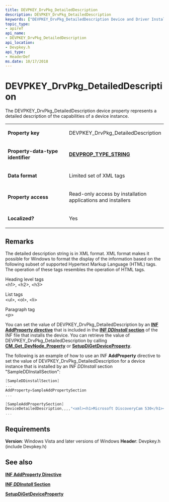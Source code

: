 ```yaml
---
title: DEVPKEY_DrvPkg_DetailedDescription
description: DEVPKEY_DrvPkg_DetailedDescription
keywords: ["DEVPKEY_DrvPkg_DetailedDescription Device and Driver Installation"]
topic_type:
- apiref
api_name:
- DEVPKEY_DrvPkg_DetailedDescription
api_location:
- Devpkey.h
api_type:
- HeaderDef
ms.date: 10/17/2018
---
```


# DEVPKEY_DrvPkg_DetailedDescription


The DEVPKEY_DrvPkg_DetailedDescription device property represents a detailed description of the capabilities of a device instance.

<table>
<colgroup>
<col width="50%" />
<col width="50%" />
</colgroup>
<tbody>
<tr class="odd">
<td align="left"><p><strong>Property key</strong></p></td>
<td align="left"><p>DEVPKEY_DrvPkg_DetailedDescription</p></td>
</tr>
<tr class="even">
<td align="left"><p><strong>Property-data-type identifier</strong></p></td>
<td align="left"><p><a href="devprop-type-string.md" data-raw-source="[&lt;strong&gt;DEVPROP_TYPE_STRING&lt;/strong&gt;](devprop-type-string.md)"><strong>DEVPROP_TYPE_STRING</strong></a></p></td>
</tr>
<tr class="odd">
<td align="left"><p><strong>Data format</strong></p></td>
<td align="left"><p>Limited set of XML tags</p></td>
</tr>
<tr class="even">
<td align="left"><p><strong>Property access</strong></p></td>
<td align="left"><p>Read-only access by installation applications and installers</p></td>
</tr>
<tr class="odd">
<td align="left"><p><strong>Localized?</strong></p></td>
<td align="left"><p>Yes</p></td>
</tr>
</tbody>
</table>

 

## Remarks

The detailed description string is in XML format. XML format makes it possible for Windows to format the display of the information based on the following subset of supported Hypertext Markup Language (HTML) tags. The operation of these tags resembles the operation of HTML tags.

<a href="" id="heading-level-tags"></a>Heading level tags  
&lt;h1&gt;, &lt;h2&gt;, &lt;h3&gt;

<a href="" id="list-tags"></a>List tags  
&lt;ul&gt;, &lt;ol&gt;, &lt;li&gt;

<a href="" id="paragraph-tag"></a>Paragraph tag  
&lt;p&gt;

You can set the value of DEVPKEY_DrvPkg_DetailedDescription by an [**INF AddProperty directive**](./inf-addproperty-directive.md) that is included in the [**INF *DDInstall* section**](./inf-ddinstall-section.md) of the INF file that installs the device. You can retrieve the value of DEVPKEY_DrvPkg_DetailedDescription by calling [**CM_Get_DevNode_Property**](/windows/win32/api/cfgmgr32/nf-cfgmgr32-cm_get_devnode_propertyw) or [**SetupDiGetDeviceProperty**](/windows/win32/api/setupapi/nf-setupapi-setupdigetdevicepropertyw).

The following is an example of how to use an INF **AddProperty** directive to set the value of DEVPKEY_DrvPkg_DetailedDescription for a device instance that is installed by an INF *DDInstall* section "SampleDDInstallSection":

```cpp
[SampleDDinstallSection]
...
AddProperty=SampleAddPropertySection
...

[SampleAddPropertySection] 
DeviceDetailedDescription,,,,"<xml><h1>Microsoft DiscoveryCam 530</h1><h2>Overview<h2>The Microsoft DiscoveryCam is great.<p>Really.<p><h2>Features</h2>The Microsoft DiscoveryCam has three features.<ol><li>Feature 1</li><li>Feature 2</li><li>Feature 3</li></ol></xml>"
...
```

## Requirements

**Version**: Windows Vista and later versions of Windows
**Header**: Devpkey.h (include Devpkey.h)

## See also


[**INF AddProperty Directive**](./inf-addproperty-directive.md)

[**INF *DDInstall* Section**](./inf-ddinstall-section.md)

[**SetupDiGetDeviceProperty**](/windows/win32/api/setupapi/nf-setupapi-setupdigetdevicepropertyw)

 

